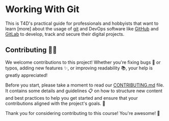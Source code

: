 # Working With Git

This is T4D's practical guide for professionals and hobbyists that want to
learn [more] about the usage of [git](https://git-scm.com/) and DevOps software
like [GitHub](https://github.com) and [GitLab](https://gitlab.com) to develop,
track and secure their digital projects.

<!-- include-before -->

## Contributing 🤝🎉

We welcome contributions to this project!
Whether you're fixing bugs 🐛 or typos, adding new features ✨, or improving readability 📚, your help is greatly appreciated!

Before you start, please take a moment to read our [CONTRIBUTING.md](CONTRIBUTING.md) file.
It contains some details and guidelines 📋 on how to structure new content and best practices to help you get started and ensure that your contributions aligned with the project's goals. 🚀

Thank you for considering contributing to this course! You're awesome! 🌟
